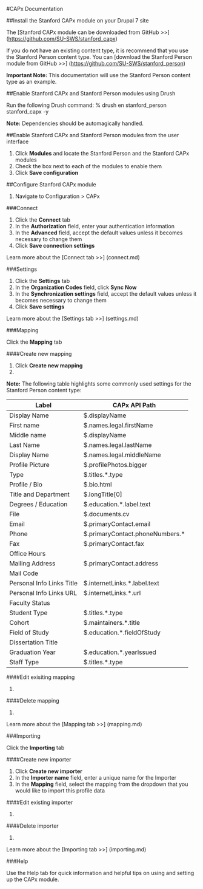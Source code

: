 #CAPx Documentation

##Install the Stanford CAPx module on your Drupal 7 site

The [Stanford CAPx module can be downloaded from GitHub >>] (https://github.com/SU-SWS/stanford_capx)

If you do not have an existing content type, it is recommend that you use the Stanford Person content type. You can [download the Stanford Person module from GitHub >>] (https://github.com/SU-SWS/stanford_person)

**Important Note:** This documentation will use the Stanford Person content type as an example.

##Enable Stanford CAPx and Stanford Person modules using Drush

Run the following Drush command: % drush en stanford_person stanford_capx -y

**Note:** Dependencies should be automagically handled.

##Enable Stanford CAPx and Stanford Person modules from the user interface

1. Click **Modules** and locate the Stanford Person and the Stanford CAPx modules
2. Check the box next to each of the modules to enable them
3. Click **Save configuration**

##Configure Stanford CAPx module

1. Navigate to Configuration > CAPx

###Connect

1. Click the **Connect** tab
2. In the **Authorization** field, enter your authentication information
3. In the **Advanced** field, accept the default values unless it becomes necessary to change them
4. Click **Save connection settings**
 
Learn more about the [Connect tab >>] (connect.md)

###Settings

1. Click the **Settings** tab
2. In the **Organization Codes** field, click **Sync Now**
3. In the **Synchronization settings** field, accept the default values unless it becomes necessary to change them
4. Click **Save settings**

Learn more about the [Settings tab >>] (settings.md)

###Mapping

Click the **Mapping** tab

####Create new mapping

1. Click **Create new mapping**
2. 

**Note:** The following table highlights some commonly used settings for the Stanford Person content type:

Label | CAPx API Path
--- | ---
Display Name |	$.displayName
First name |	$.names.legal.firstName
Middle name |	$.displayName
Last Name |	$.names.legal.lastName
Display Name |	$.names.legal.middleName
Profile Picture |	$.profilePhotos.bigger
Type |	$.titles.*.type
Profile / Bio |	$.bio.html
Title and Department | $.longTitle[0]
Degrees / Education |	$.education.*.label.text
File |	$.documents.cv
Email |	$.primaryContact.email
Phone |	$.primaryContact.phoneNumbers.*
Fax |	$.primaryContact.fax
Office Hours |	
Mailing Address | $.primaryContact.address
Mail Code |	
Personal Info Links Title | $.internetLinks.*.label.text
Personal Info Links URL | $.internetLinks.*.url
Faculty Status | 
Student Type | $.titles.*.type
Cohort |$.maintainers.*.title
Field of Study | $.education.*.fieldOfStudy
Dissertation Title | 
Graduation Year | $.education.*.yearIssued
Staff Type | $.titles.*.type

####Edit exisiting mapping

1.

####Delete mapping

1. 

Learn more about the [Mapping tab >>] (mapping.md)

###Importing

Click the **Importing** tab

####Create new importer

1. Click **Create new importer**
2. In the **Importer name** field, enter a unique name for the Importer
3. In the **Mapping** field, select the mapping from the dropdown that you would like to import this profile data

####Edit existing importer

1.

####Delete importer

1.

Learn more about the [Importing tab >>] (importing.md)

###Help

Use the Help tab for quick information and helpful tips on using and setting up the CAPx module.
